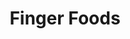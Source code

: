 ---
layout: home
title: Finger Foods
categories: recipes
permalink: /recipes/finger-food
image: /assets/Category Photos with Labels/Finger Food.jpg
Description: Finger Foods
---